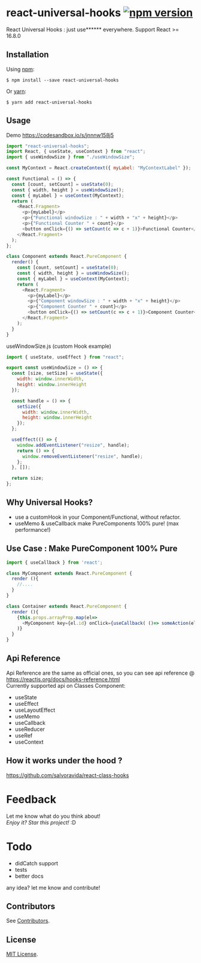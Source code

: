 
# react-universal-hooks [![npm version](https://img.shields.io/npm/v/react-universal-hooks.svg?style=flat)](https://www.npmjs.org/package/react-universal-hooks) 

React Universal Hooks : just use****** everywhere. Support React >= 16.8.0

Installation
-----------
Using [npm](https://www.npmjs.com/):

    $ npm install --save react-universal-hooks

Or [yarn](https://yarnpkg.com/):

    $ yarn add react-universal-hooks

Usage
-----    
Demo https://codesandbox.io/s/jnnnw158j5

```javascript
import "react-universal-hooks";
import React, { useState, useContext } from "react";
import { useWindowSize } from "./useWindowSize";

const MyContext = React.createContext({ myLabel: "MyContextLabel" });

const Functional = () => {
  const [count, setCount] = useState(0);
  const { width, height } = useWindowSize();
  const { myLabel } = useContext(MyContext);
  return (
    <React.Fragment>
      <p>{myLabel}</p>
      <p>{"Functional windowSize : " + width + "x" + height}</p>
      <p>{"Functional Counter " + count}</p>
      <button onClick={() => setCount(c => c + 1)}>Functional Counter</button>
    </React.Fragment>
  );
};

class Component extends React.PureComponent {
  render() {
    const [count, setCount] = useState(0);
    const { width, height } = useWindowSize();
    const { myLabel } = useContext(MyContext);
    return (
      <React.Fragment>
        <p>{myLabel}</p>
        <p>{"Component windowSize : " + width + "x" + height}</p>
        <p>{"Component Counter " + count}</p>
        <button onClick={() => setCount(c => c + 1)}>Component Counter</button>
      </React.Fragment>
    );
  }
}

```

useWindowSize.js  (custom Hook example)
```javascript
import { useState, useEffect } from "react";

export const useWindowSize = () => {
  const [size, setSize] = useState({
    width: window.innerWidth,
    height: window.innerHeight
  });

  const handle = () => {
    setSize({
      width: window.innerWidth,
      height: window.innerHeight
    });
  };

  useEffect(() => {
    window.addEventListener("resize", handle);
    return () => {
      window.removeEventListener("resize", handle);
    };
  }, []);

  return size;
};
```

## Why Universal Hooks?
* use a customHook in your Component/Functional, without refactor. 
* useMemo & useCallback make PureComponents 100% pure! (max performance!)

## Use Case : Make PureComponent 100% Pure
```javascript
import { useCallback } from 'react';

class MyComponent extends React.PureComponent {
  render (){
    //....
  }
}

class Container extends React.PureComponent {
  render (){
    {this.props.arrayProp.map(el=>
      <MyComponent key={el.id} onClick={useCallback( ()=> someAction(el.id) , [el.id])} /> 
    )}
  }
}
```

## Api Reference
Api Reference are the same as official ones, so you can see api reference @ https://reactjs.org/docs/hooks-reference.html
<br/>
Currently supported api on Classes Component:

* useState
* useEffect
* useLayoutEffect
* useMemo
* useCallback
* useReducer
* useRef
* useContext

## How it works under the hood ?
https://github.com/salvoravida/react-class-hooks

# Feedback

Let me know what do you think about! <br>
*Enjoy it? Star this project!* :D

# Todo
* didCatch support
* tests
* better docs

any idea? let me know and contribute!

Contributors
------------
See [Contributors](https://github.com/salvoravida/react-universal-hooks/graphs/contributors).

License
-------
[MIT License](https://github.com/salvoravida/react-universal-hooks/blob/master/LICENSE.md).
